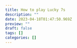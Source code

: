 ```yaml
---
title: How to play Lucky 7s
description: ""
date: 2023-04-18T01:47:50.969Z
preview: ""
draft: false
tags: []
categories: []
---
```

